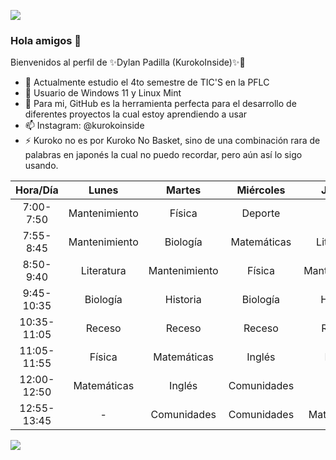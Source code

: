 ![](https://images.cooltext.com/5583940.png)

### Hola amigos 👋
Bienvenidos al perfil de ✨Dylan Padilla (KurokoInside)✨🦐

- 🔭 Actualmente estudio el 4to semestre de TIC'S en la PFLC
- 🌱 Usuario de Windows 11 y Linux Mint
- 🤔 Para mi, GitHub es la herramienta perfecta para el desarrollo de diferentes proyectos la cual estoy aprendiendo a usar
- 📫 Instagram: @kurokoinside
- ⚡ Kuroko no es por Kuroko No Basket, sino de una combinación rara de palabras en japonés la cual no puedo recordar, pero aún así lo sigo usando.

|   Hora/Día  |     Lunes     |     Martes    |  Miércoles  |     Jueves    |   Viernes   |
|:-----------:|:-------------:|:-------------:|:-----------:|:-------------:|:-----------:|
|  7:00-7:50  | Mantenimiento |     Física    |   Deporte   |     Artes     |   Biología  |
|  7:55-8:45  | Mantenimiento |    Biología   | Matemáticas |   Literatura  |    Física   |
|  8:50-9:40  |   Literatura  | Mantenimiento |    Física   | Mantenimiento | Matemáticas |
|  9:45-10:35 |    Biología   |    Historia   |   Biología  |    Historia   |  Literatura |
| 10:35-11:05 |     Receso    |     Receso    |    Receso   |     Receso    |    Receso   |
| 11:05-11:55 |     Física    |  Matemáticas  |    Inglés   |     Inglés    |   Historia  |
| 12:00-12:50 |  Matemáticas  |     Inglés    | Comunidades |     Física    |      -      |
| 12:55-13:45 |       -       |  Comunidades  | Comunidades |  Matemáticas  |      -      |

![](https://images.cooltext.com/5584520.gif)

